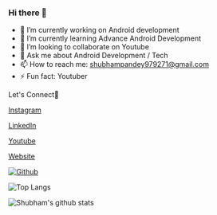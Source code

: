 ### Hi there 👋

<!--
**1902shubh/1902shubh** is a ✨ _special_ ✨ repository because its `README.md` (this file) appears on your GitHub profile.

-->

- 🔭 I’m currently working on Android development
- 🌱 I’m currently learning Advance Android Development
- 👯 I’m looking to collaborate on Youtube 
- 💬 Ask me about Android Development / Tech 
- 📫 How to reach me: shubhampandey979271@gmail.com
- ⚡ Fun fact: Youtuber

Let's Connect📌

[Instagram](https://www.instagram.com/1902shubh/)

[LinkedIn](https://www.linkedin.com/in/1902shubh/)

[Youtube](https://www.youtube.com/papayacoders) 

[Website](https://papayacoders.in/)

[![Github](https://img.shields.io/github/followers/1902shubh?label=Follow&style=social)](https://github.com/1902shubh)

![Top Langs](https://github-readme-stats.vercel.app/api/top-langs/?username=1902shubh&theme=tokyonight)

![Shubham's github stats](https://github-readme-stats.vercel.app/api?username=1902shubh&show_icons=true&theme=tokyonight)
